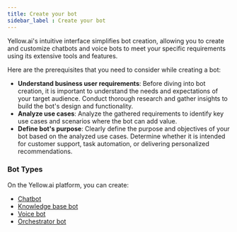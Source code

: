 ```yaml
---
title: Create your bot
sidebar_label : Create your bot
---
```


Yellow.ai's intuitive interface simplifies bot creation, allowing you to create and customize chatbots and voice bots to meet your specific requirements using its extensive tools and features.

Here are the prerequisites that you need to consider while creating a bot:

* **Understand business user requirements**: Before diving into bot creation, it is important to understand the needs and expectations of your target audience. Conduct thorough research and gather insights to build the bot's design and functionality.
* **Analyze use cases**: Analyze the gathered requirements to identify key use cases and scenarios where the bot can add value. 
* **Define bot's purpose**: Clearly define the purpose and objectives of your bot based on the analyzed use cases. Determine whether it is intended for customer support, task automation, or delivering personalized recommendations.

### Bot Types 

On the Yellow.ai platform, you can create:

* [Chatbot](https://docs.yellow.ai/docs/platform_concepts/studio/build/create_chatbot)
* [Knowledge base bot](https://docs.yellow.ai/docs/platform_concepts/studio/kb/overview)
* [Voice bot](https://docs.yellow.ai/docs/platform_concepts/studio/build/create_voice_bot)
* [Orchestrator bot](https://docs.yellow.ai/docs/platform_concepts/studio/build/orchestrator)